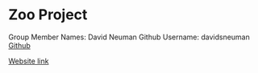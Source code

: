 # Zoo Project

Group Member Names: David Neuman
Github Username: davidsneuman [Github](https://github.com/davidsneuman)

[Website link](https://davidsneuman.github.io/ZooProjectV2/)
